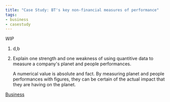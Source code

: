 ```yaml
---
title: "Case Study: BT's key non-financial measures of performance"
tags:
- business
- casestudy
---
```

*WIP*

1) d,b
2) Explain one strength and one weakness of using quantitive data to measure a company's planet and people performances.
   
   A numerical value is absolute and fact. By measuring planet and people performances with figures, they can be certain of the actual impact that they are having on the planet.




[Business](/Business)
